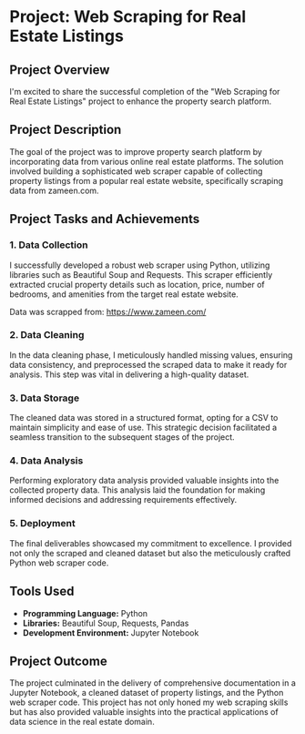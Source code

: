 # Project: Web Scraping for Real Estate Listings

## Project Overview

I'm excited to share the successful completion of the "Web Scraping for Real Estate Listings" project to enhance the property search platform.

## Project Description

The goal of the project was to improve property search platform by incorporating data from various online real estate platforms. The solution involved building a sophisticated web scraper capable of collecting property listings from a popular real estate website, specifically scraping data from zameen.com.

## Project Tasks and Achievements

### 1. Data Collection

I successfully developed a robust web scraper using Python, utilizing libraries such as Beautiful Soup and Requests. This scraper efficiently extracted crucial property details such as location, price, number of bedrooms, and amenities from the target real estate website.

Data was scrapped from: https://www.zameen.com/

### 2. Data Cleaning

In the data cleaning phase, I meticulously handled missing values, ensuring data consistency, and preprocessed the scraped data to make it ready for analysis. This step was vital in delivering a high-quality dataset.

### 3. Data Storage

The cleaned data was stored in a structured format, opting for a CSV to maintain simplicity and ease of use. This strategic decision facilitated a seamless transition to the subsequent stages of the project.

### 4. Data Analysis

Performing exploratory data analysis provided valuable insights into the collected property data. This analysis laid the foundation for making informed decisions and addressing requirements effectively.

### 5. Deployment

The final deliverables showcased my commitment to excellence. I provided not only the scraped and cleaned dataset but also the meticulously crafted Python web scraper code.

## Tools Used

- **Programming Language:** Python
- **Libraries:** Beautiful Soup, Requests, Pandas
- **Development Environment:** Jupyter Notebook

## Project Outcome

The project culminated in the delivery of comprehensive documentation in a Jupyter Notebook, a cleaned dataset of property listings, and the Python web scraper code. This project has not only honed my web scraping skills but has also provided valuable insights into the practical applications of data science in the real estate domain. 
